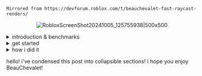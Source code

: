 `Mirrored from https://devforum.roblox.com/t/beauchevalet-fast-raycast-renders/`

<div align="center">

![RobloxScreenShot20241005_125755938|500x500](upload://tTDCwGqr6vjtoNsiLqfZQI5q4cH.jpeg)

</div>
<details>
  <summary>introduction & benchmarks</summary>
  
##  **introduction & benchmarks** 

BeauChevalet is a project i've been working on for the past 1-2 months, and i'm happy to share a functioning build of it.

the primary goal for BeauChevalet is for fast renders with raycasts at a resolution of 1024x1024, and well, i did the impossible :face_with_hand_over_mouth:



the following benchmarks demonstrates how fast can BeauChevalet can render scenes.

 these benchmarks has been conducted on a [i5-7300u](https://ark.intel.com/content/www/us/en/ark/products/97472/intel-core-i5-7300u-processor-3m-cache-up-to-3-50-ghz.html) with max clock speeds and with minimal processes running. BeauChevalet settings was set to default.

<div align="center">
GI TEST 64 SAMPLES

![RobloxScreenShot20241009_213342080|500x500](upload://mfpRmdnTzQ7qOj0YLOQH8jc2JPa.jpeg)


![GI TEST 64 SAMPLES|544x500](upload://fhKrrFB9BMpmjYkGm9MMIugqhAd.png)

CITY
![RobloxScreenShot20241009_222437098|500x500](upload://5ZnnOXdBIm2mhiEg65VmC7dDTj3.png)

![CITY|541x500](upload://r8YmAXGoYRHo8scqVFzIUAgiCE2.png)

GI BOX UNSHADED 

![RobloxScreenShot20241009_220551052|500x500](upload://7090tlSgJe6Q8sa6R6lz2GqxJ4H.png)
![SIMPLE GI BOX TEST|543x500](upload://9n40u4aXdSw6MynjHvUQYlN4exv.png)

</div>

</details>

<details>
  <summary>get started</summary>

## **get started**

[you can get BeauChevalet here](https://create.roblox.com/store/asset/129701135137689/BeauChevalet)

insert the module into a server script in `ServerScriptService`:

![image|273x87](upload://wHWSMkzjbPViRiGXdL8g6LKpAYm.png)

to use BeauChevalet, you only have to do the following:
```lua
local Renderer = require(script.BeauChevalet) -- change where you placed the BeauChevalet module
Renderer:init(32) -- 32 actors, please adjust for your system
print(Renderer:render_frame()) -- returns the number of seconds it took to render
```

to see your render, **make sure you use Run mode instead of Play mode, if you don't, you'll get a visual warning:**

![RobloxScreenShot20241010_190823313|690x247](upload://6R9rlEsYcwuMzKy8baV0zGUKTg0.png)


**also, please adjust the viewport resolution to a constant size no greater than 1024x1024 with the device emulation feature located in the "Test" section.**

you can adjust a few settings in the `init` method:
```lua
init : (self : BeauChevalet, threads : number, same_color_thres : number?, raycast_dist : number?) -> void;
```

- **threads**
the number of threads BeauChevalet will utilize. please be reasonable and do not use outrageous amounts. i recommend you use *less* threads (lower than 32) because more threads may interfere with with the algorithm that speeds up renders.

- **same_color_thres (optional)**
the threshold for determining if a color is similar, the acceptable values are in the range of 0 - 100, decimals are also acceptable.

  higher values means better performance, while lower values means higher picture quality. the default is 1.
- **raycast_dist  (optional)**
how far should BeauChevalet raycast. the default is 500.


BeauChevalet allows you to write your own shaders -- *with a limitation*:

> i have avoided doing any sort of communication between threads to ensure maximum performance, and as a consequence, **each thread cannot access another's framebuffer, this means some spatial shaders will not work correctly. this is not going to change.**

there are two types of shaders, the raycast shader and the fragment shader.

the raycast shader is intended to handle raycasts, you do all your raycast operations here. this can allow you to do reflections on objects, for example.

the fragment shader is intended for post processing, you have access to the color, normal and depth buffer. this can allow you to create an outline shader, for example.

**if you want to create a raycast shader, you first need to create a preset module.**
 - create the preset module under the "Pipeline" module
 - in the preset, insert the following:
```lua
-- this module is called "Preset", parented at "Pipeline"
return require(script.Parent):LoadModules{
}
```

`LoadModules` is responsible for loading each shader in the order you specify.

- create a new shader under the preset and insert the following:
```lua
-- this module is called "Shader", parented at "Preset"
--!native
return require(script.Parent):Attach(function(a0): nil 
   -- your shader code
	return
end)


```

the hierarchy should look like this:
![image|210x85](upload://xqrF1uXVttZc9Eoqapu2oK66iEl.png)


`a0` is a typed variable, it contains information about the current object that the  raycast hit:
```lua
--  a0 type
export type ReturnType = {
	r : number; -- modifiable color r
	g : number; -- modifiable color g
	b : number; -- modifiable color b
	x : number; -- x coordinate of the raycast
	y : number; -- y coordinate of the raycast
	raycast : RaycastResult?; -- raycast result, always verify that `a0.raycast` is not `nil`, otherwise your shader will not work.
	direction : Vector3; -- raycast direction
	normal : Vector3; -- raycast direction
	normalized_depth :number; -- normalized depth, 0 is close, 1 is far
}

```

you modify the pixel values using the `a0.r`, `a0.g`, `a0.b` properties:
```lua
--!native
return require(script.Parent):Attach(function(a0): nil 
-- darken pixel by .5
    a0.r *= .5
    a0.g *= .5
    a0.b *= .5
	return
end)

```
- add the shader in the preset:
```lua
-- this module is called "Preset", parented at "Pipeline"
return require(script.Parent):LoadModules{
	script.Shader
}
```

if you have multiple shaders chained together,
```lua
return require(script.Parent):LoadModules{
	script.Shader;
	script.Shader2;
	script.Shader3;
}
```
then the  `a0.r`, `a0.g`, `a0.b` values will be passed down to the next shader.

 if `script.Shader` modifies the `a0.r`, `a0.g`, `a0.b` properties, then `script.Shader2` will also get the modified `a0.r`, `a0.g`, `a0.b` properties. 


**if you want to create a fragment shader, the same process applies, however, you place your preset module under the `PostProcessing` module.**

![image|221x77](upload://fWLXjaNeVH8lfhngqfwJTxLTY6T.png)


the `a0` return type for the fragment shader:
```lua

export type ReturnType = {
	r : number; -- modifiable color r
	g : number; -- modifiable color g
	b : number; -- modifiable color b
	x : number; -- local x coordinate for the thread's framebuffer
	y : number; -- local y coordinate for the thread's framebuffer
	global_y : number; -- global y coordinate, otherwise known as the current y position of the viewport screen size
	local_screen_size : Vector2; -- current thread's framebuffer screen size
	global_screen_size : Vector2;  -- current viewport screen size
	get_pixel : (number,number) -> (number,number,number); -- function to get the r,g,b values in the normal buffer
	get_normal : (number,number) -> (number,number,number); -- function to get the x,y,z values in the normal buffer
	get_depth : (number,number) -> number; -- function to get the depth value in the depth buffer
	
}
```

</details> 


<details>
  <summary>how i did it</summary>

## **how i did it**

### **exploiting spatial redundancy**

the optimization method i use relies on exploiting the spatial redundancy of pixels. this method assumes that neighboring pixels in a 4x4 block will have simliar pixel values. 

- raycast every 4th pixel in an evenly spaced grid
- examine each region, which is done by the following:

consider the:

- top left and top right pixel
- bottom left and bottom right pixel
- top left and bottom left pixel
- top right and bottom right pixel
- bottom left and top right pixel
- bottom right and top left pixel

does the following pixels have a similar color determined by a threshold? if so, then interpolate the missing pixels in-between them, otherwise raycast the missing pixels in-between them.

### **parallel luau**

parallel luau has dramatically decreased rendering times since each piece of the render can be worked on by individual threads.

i have avoided doing any sort of communication between threads to ensure maximum performance, and as a consequence, **each thread cannot access another's framebuffer, this means some spatial shaders will not work correctly. this is not going to change.**

### **buffers**
buffers has slightly decreased rendering times, probably because each component is represented by a `u8`, rather than a `f64`.

### **native code gen**
less overhead which improves performance.

</details>

hello! i've condensed this post into collapsible sections!
i hope you enjoy BeauChevalet!
